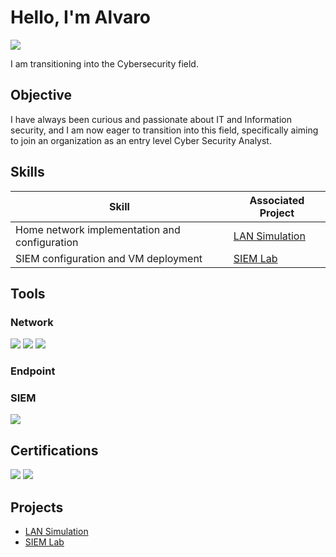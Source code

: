 # Hello, I'm Alvaro
<a href="https://www.linkedin.com/in/alvaro-rivera-64bb872a8/"><img src="https://img.shields.io/badge/-LinkedIn-0072b1?&style=for-the-badge&logo=linkedin&logoColor=white" /></a>

I am transitioning into the Cybersecurity field. 

## Objective

I have always been curious and passionate about IT and Information security, and I am now eager to transition into this field, specifically aiming to join an organization as an entry level Cyber Security Analyst.

## Skills

| Skill                                         | Associated Project         |
|-----------------------------------------------|----------------------------|
| Home network implementation and configuration | <a href="https://github.com/Alva40r/LAN-Simulation">LAN Simulation</a>|
| SIEM configuration and VM deployment          | <a href="(https://github.com/Alva40r/SIEM-Lab)">SIEM Lab</a>|

## Tools

### Network
<div>
    <img src="https://img.shields.io/badge/-Wireshark-1679A7?&style=for-the-badge&logo=Wireshark&logoColor=white" />
    <img src="https://img.shields.io/badge/-Suricata-EF3B2D?&style=for-the-badge&logo=Suricata&logoColor=white" />
    <img src="https://img.shields.io/badge/-Cisco_Packet_Tracer-1BA0D7?&style=for-the-badge&logoColor=white" />
</div>

### Endpoint
<div>
</div>

### SIEM
<div>
    <img src="https://img.shields.io/badge/-Splunk-000000?&style=for-the-badge&logo=Splunk&logoColor=white" />
</div>

## Certifications
<div>
<img src="https://img.shields.io/badge/-Security%2B-FF0000?&style=for-the-badge&logo=CompTIA&logoColor=white" />
<img src="https://img.shields.io/badge/-Google_Cybersecurity_Professional_Certificate-4285F4?&style=for-the-badge&logoColor=white" />
</div>

## Projects
- <a href="https://github.com/Alva40r/LAN-Simulation">LAN Simulation</a>
- <a href="(https://github.com/Alva40r/SIEM-Lab)">SIEM Lab</a>
